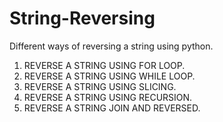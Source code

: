 # String-Reversing
Different ways of reversing a string using python.

1) REVERSE A STRING USING FOR LOOP.
2) REVERSE A STRING USING WHILE LOOP.
3) REVERSE A STRING USING SLICING.
4) REVERSE A STRING USING RECURSION.
5) REVERSE A STRING JOIN AND REVERSED.
